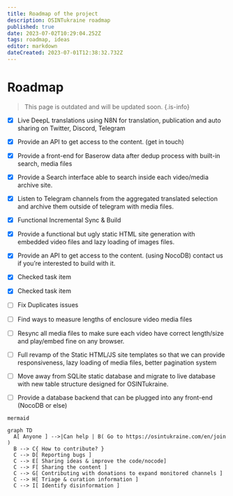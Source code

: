 ```yaml
---
title: Roadmap of the project
description: OSINTukraine roadmap
published: true
date: 2023-07-02T10:29:04.252Z
tags: roadmap, ideas
editor: markdown
dateCreated: 2023-07-01T12:38:32.732Z
---
```


# Roadmap

> This page is outdated and will be updated soon.
{.is-info}

- [x] Live DeepL translations using N8N for translation, publication and auto sharing on Twitter, Discord, Telegram
- [x] Provide an API to get access to the content. (get in touch)
- [x] Provide a front-end for Baserow data after dedup process with built-in search, media files
- [x] Provide a Search interface able to search inside each video/media archive site.
- [x] Listen to Telegram channels from the aggregated translated selection and archive them outside of telegram with media files.
- [x] Functional Incremental Sync & Build
- [x] Provide a functional but ugly static HTML site generation with embedded video files and lazy loading of images files.
- [x] Provide an API to get access to the content. (using NocoDB) contact us if you’re interested to build with it.
- [x] Checked task item
- [x] Checked task item

- [ ] Fix Duplicates issues
- [ ] Find ways to measure lengths of enclosure video media files
- [ ] Resync all media files to make sure each video have correct length/size and play/embed fine on any browser.
- [ ] Full revamp of the Static HTML/JS site templates so that we can provide responsiveness, lazy loading of media files, better pagination system
- [ ] Move away from SQLite static database and migrate to live database with new table structure designed for OSINTukraine.
- [ ] Provide a database backend that can be plugged into any front-end (NocoDB or else)


```kroki
mermaid

graph TD
  A[ Anyone ] -->|Can help | B( Go to https://osintukraine.com/en/join )
  B --> C{ How to contribute? }
  C --> D[ Reporting bugs ]
  C --> E[ Sharing ideas & improve the code/nocode]
  C --> F[ Sharing the content ]
  C --> G[ Contributing with donations to expand monitored channels ]
  C --> H[ Triage & curation information ]
  C --> I[ Identify disinformation ]
```
